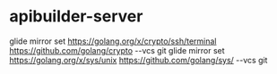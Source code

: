 # apibuilder-server
glide mirror set https://golang.org/x/crypto/ssh/terminal https://github.com/golang/crypto --vcs git
glide mirror set https://golang.org/x/sys/unix https://github.com/golang/sys/ --vcs git